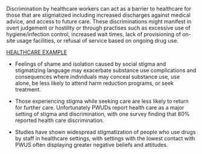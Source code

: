 <!-- Section Level Feedback -->
<markdown-container>
  <markdown-column size="1">

  Discrimination by healthcare workers can act as a barrier to healthcare for those that are stigmatized including increased discharges against medical advice, and access to future care. These discriminations might manifest in overt judgement or hostility or through practises such as excessive use of hygiene/infection control, increased wait times, lack of provisioning of on-site usage facilities, or refusal of service based on ongoing drug use.

[HEALTHCARE EXAMPLE](#test)


  </markdown-column>
  
  <markdown-column size="1">
  
- Feelings of shame and isolation caused by social stigma and stigmatizing language may exacerbate substance use complications and consequences where individuals may conceal substance use, use alone, be less likely to attend harm reduction programs, or seek treatment.
- Those experiencing stigma while seeking care are less likely to return for further care. Unfortunately PWUDs report health care as a major setting of stigma and discrimination, with one survey finding that 80% reported health care discrimination. 
- Studies have shown widespread stigmatization of people who use drugs by staff in healthcare settings, with settings with the lowest contact with PWUS often displaying greater negative beliefs and attitudes.

  </markdown-column>
</markdown-container>